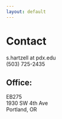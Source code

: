 ```yaml
---
layout: default
---
```


# Contact

s.hartzell at pdx.edu\
(503) 725-2435

## Office:
EB275\
1930 SW 4th Ave\
Portland, OR
